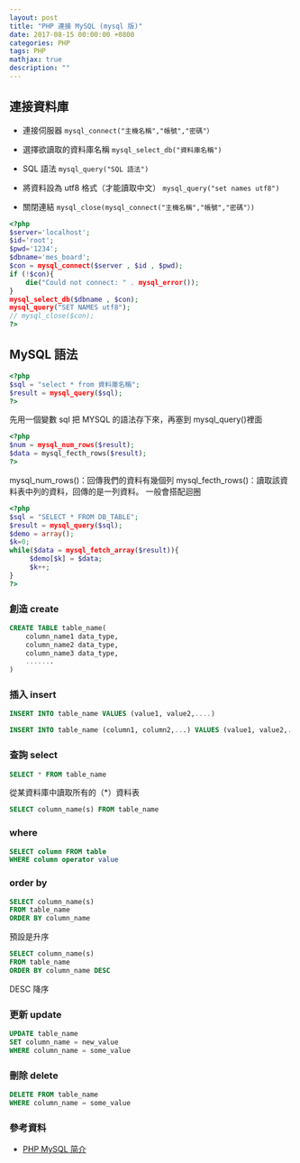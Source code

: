 ```yaml
---
layout: post
title: "PHP 連接 MySQL (mysql 版)"
date: 2017-08-15 00:00:00 +0800
categories: PHP
tags: PHP
mathjax: true
description: ""
---
```


## 連接資料庫

- 連接伺服器
  `mysql_connect("主機名稱","帳號","密碼"）`

- 選擇欲讀取的資料庫名稱
  `mysql_select_db("資料庫名稱")`

- SQL 語法
  `mysql_query("SQL 語法")`

- 將資料設為 utf8 格式（才能讀取中文）
  `mysql_query("set names utf8")`

- 關閉連結
  `mysql_close(mysql_connect("主機名稱","帳號","密碼"）)`

```php
<?php
$server='localhost';
$id='root';
$pwd='1234';
$dbname='mes_board';
$con = mysql_connect($server , $id , $pwd);
if (!$con){
    die("Could not connect: " . mysql_error());
}
mysql_select_db($dbname , $con);
mysql_query("SET NAMES utf8");
// mysql_close($con);
?>
```

## MySQL 語法

```php
<?php
$sql = "select * from 資料庫名稱";
$result = mysql_query($sql);
?>
```

先用一個變數 sql 把 MYSQL 的語法存下來，再塞到 mysql_query()裡面

```php
<?php
$num = mysql_num_rows($result);
$data = mysql_fecth_rows($result);
?>
```

mysql_num_rows()：回傳我們的資料有幾個列
mysql_fecth_rows()：讀取該資料表中列的資料，回傳的是一列資料。
一般會搭配迴圈

```php
<?php
$sql = "SELECT * FROM DB_TABLE";
$result = mysql_query($sql);
$demo = array();
$k=0;
while($data = mysql_fetch_array($result)){
     $demo[$k] = $data;
     $k++;
}
?>
```

### 創造 create

```sql
CREATE TABLE table_name(
    column_name1 data_type,
    column_name2 data_type,
    column_name3 data_type,
    .......
)
```

### 插入 insert

```sql
INSERT INTO table_name VALUES (value1, value2,....)
```

```sql
INSERT INTO table_name (column1, column2,...) VALUES (value1, value2,....)
```

### 查詢 select

```sql
SELECT * FROM table_name
```

從某資料庫中讀取所有的（\*）資料表

```sql
SELECT column_name(s) FROM table_name
```

### where

```sql
SELECT column FROM table
WHERE column operator value
```

### order by

```sql
SELECT column_name(s)
FROM table_name
ORDER BY column_name
```

預設是升序

```sql
SELECT column_name(s)
FROM table_name
ORDER BY column_name DESC
```

DESC 降序

### 更新 update

```sql
UPDATE table_name
SET column_name = new_value
WHERE column_name = some_value
```

### 刪除 delete

```sql
DELETE FROM table_name
WHERE column_name = some_value
```

### 參考資料

- [PHP MySQL 简介](http://www.w3school.com.cn/php/php_mysql_intro.asp)
